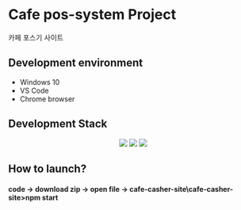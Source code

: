 # Cafe pos-system Project

카페 포스기 사이트

## Development environment

- Windows 10
- VS Code
- Chrome browser

## Development Stack

<div align = center>
  <img src="https://img.shields.io/badge/html-E34F26?style=for-the-badge&logo=html5&logoColor=white">
  <img src="https://img.shields.io/badge/javascript-F7DF1E?style=for-the-badge&logo=javascript&logoColor=black"> 
  <img src="https://img.shields.io/badge/css-1572B6?style=for-the-badge&logo=css3&logoColor=white">
</div>

## How to launch?

 #### code -> download zip -> open file -> cafe-casher-site\cafe-casher-site>npm start
